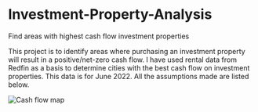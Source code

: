 # Investment-Property-Analysis
Find areas with highest cash flow investment properties

This project is to identify areas where purchasing an investment property will result in a positive/net-zero cash flow. I have used rental data from Redfin as a basis to determine cities with the best cash flow on investment properties. This data is for June 2022. All the assumptions made are listed below.

![Cash flow map](https://user-images.githubusercontent.com/105623603/211243216-fd568f65-b985-4320-a45f-d175835ef8ff.png)
